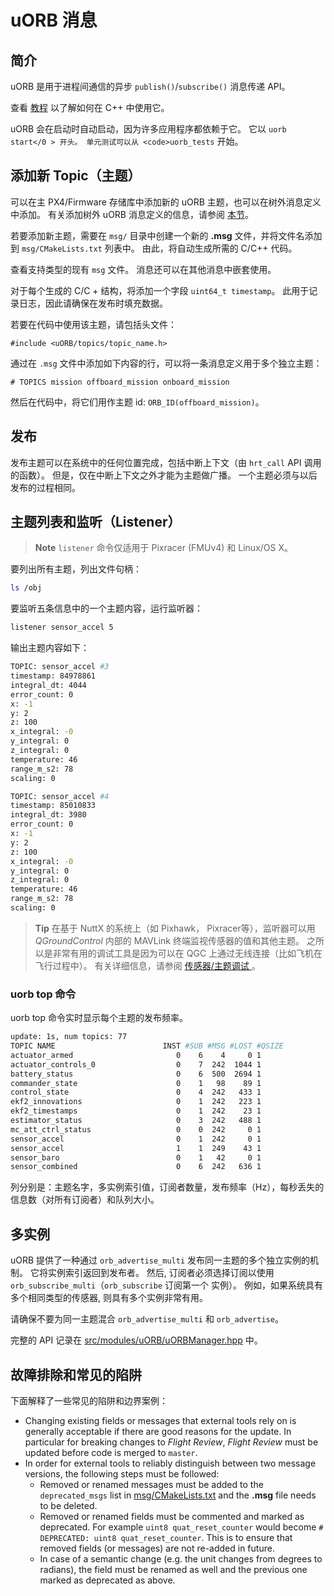 # uORB 消息

## 简介

uORB 是用于进程间通信的异步 `publish()`/`subscribe()` 消息传递 API。

查看 [教程](../apps/hello_sky.md) 以了解如何在 C++ 中使用它。

uORB 会在启动时自动启动，因为许多应用程序都依赖于它。 它以 `uorb start</0 > 开头。 单元测试可以从 <code>uorb_tests` 开始。

## 添加新 Topic（主题）

可以在主 PX4/Firmware 存储库中添加新的 uORB 主题，也可以在树外消息定义中添加。 有关添加树外 uORB 消息定义的信息，请参阅 [本节](../advanced/out_of_tree_modules.md#uorb_message_definitions)。

若要添加新主题，需要在 `msg/` 目录中创建一个新的 **.msg** 文件，并将文件名添加到 `msg/CMakeLists.txt` 列表中。 由此，将自动生成所需的 C/C++ 代码。

查看支持类型的现有 `msg` 文件。 消息还可以在其他消息中嵌套使用。

对于每个生成的 C/C + 结构，将添加一个字段 `uint64_t timestamp`。 此用于记录日志，因此请确保在发布时填充数据。

若要在代码中使用该主题，请包括头文件：

```
#include <uORB/topics/topic_name.h>
```

通过在 `.msg` 文件中添加如下内容的行，可以将一条消息定义用于多个独立主题：

```
# TOPICS mission offboard_mission onboard_mission
```

然后在代码中，将它们用作主题 id: `ORB_ID(offboard_mission)`。


## 发布

发布主题可以在系统中的任何位置完成，包括中断上下文（由 `hrt_call` API 调用的函数）。 但是，仅在中断上下文之外才能为主题做广播。 一个主题必须与以后发布的过程相同。

## 主题列表和监听（Listener）

> **Note** `listener` 命令仅适用于 Pixracer (FMUv4) 和 Linux/OS X。

要列出所有主题，列出文件句柄：

```sh
ls /obj
```

要监听五条信息中的一个主题内容，运行监听器：

```sh
listener sensor_accel 5
```

输出主题内容如下：

```sh
TOPIC: sensor_accel #3
timestamp: 84978861
integral_dt: 4044
error_count: 0
x: -1
y: 2
z: 100
x_integral: -0
y_integral: 0
z_integral: 0
temperature: 46
range_m_s2: 78
scaling: 0

TOPIC: sensor_accel #4
timestamp: 85010833
integral_dt: 3980
error_count: 0
x: -1
y: 2
z: 100
x_integral: -0
y_integral: 0
z_integral: 0
temperature: 46
range_m_s2: 78
scaling: 0
```

> **Tip** 在基于 NuttX 的系统上（如 Pixhawk， Pixracer等），监听器可以用 *QGroundControl* 内部的 MAVLink 终端监视传感器的值和其他主题。 之所以是非常有用的调试工具是因为可以在 QGC 上通过无线连接（比如飞机在飞行过程中）。 有关详细信息，请参阅 [传感器/主题调试 ](../debug/sensor_uorb_topic_debugging.md)。


### uorb top 命令

uorb top 命令实时显示每个主题的发布频率。

```sh
update: 1s, num topics: 77
TOPIC NAME                        INST #SUB #MSG #LOST #QSIZE
actuator_armed                       0    6    4     0 1
actuator_controls_0                  0    7  242  1044 1
battery_status                       0    6  500  2694 1
commander_state                      0    1   98    89 1
control_state                        0    4  242   433 1
ekf2_innovations                     0    1  242   223 1
ekf2_timestamps                      0    1  242    23 1
estimator_status                     0    3  242   488 1
mc_att_ctrl_status                   0    0  242     0 1
sensor_accel                         0    1  242     0 1
sensor_accel                         1    1  249    43 1
sensor_baro                          0    1   42     0 1
sensor_combined                      0    6  242   636 1
```
列分别是：主题名字，多实例索引值，订阅者数量，发布频率（Hz），每秒丢失的信息数（对所有订阅者）和队列大小。


## 多实例

uORB 提供了一种通过 `orb_advertise_multi` 发布同一主题的多个独立实例的机制。 它将实例索引返回到发布者。 然后, 订阅者必须选择订阅以使用 `orb_subscribe_multi`（`orb_subscribe` 订阅第一个 实例）。 例如，如果系统具有多个相同类型的传感器, 则具有多个实例非常有用。

请确保不要为同一主题混合 `orb_advertise_multi` 和 `orb_advertise`。

完整的 API 记录在 [src/modules/uORB/uORBManager.hpp](https://github.com/PX4/Firmware/blob/master/src/modules/uORB/uORBManager.hpp) 中。

<a id="deprecation"></a>

## 故障排除和常见的陷阱
下面解释了一些常见的陷阱和边界案例：

- Changing existing fields or messages that external tools rely on is generally acceptable if there are good reasons for the update. In particular for breaking changes to *Flight Review*, *Flight Review* must be updated before code is merged to `master`.
- In order for external tools to reliably distinguish between two message versions, the following steps must be followed:
  - Removed or renamed messages must be added to the `deprecated_msgs` list in [msg/CMakeLists.txt](https://github.com/PX4/PX4-Autopilot/blob/master/msg/CMakeLists.txt#L157) and the **.msg** file needs to be deleted.
  - Removed or renamed fields must be commented and marked as deprecated. For example `uint8 quat_reset_counter` would become `# DEPRECATED: uint8 quat_reset_counter`. This is to ensure that removed fields (or messages) are not re-added in future.
  - In case of a semantic change (e.g. the unit changes from degrees to radians), the field must be renamed as well and the previous one marked as deprecated as above.

